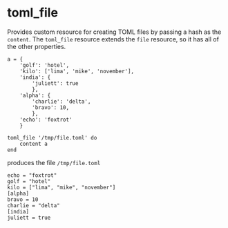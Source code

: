 # toml_file

Provides custom resource for creating TOML files by passing a hash as the `content`. The `toml_file` resource extends the `file` resource, so it has all of the other properties.

```
a = {
    'golf': 'hotel',
    'kilo': ['lima', 'mike', 'november'],
    'india': {
        'juliett': true
        },
    'alpha': {
        'charlie': 'delta',
        'bravo': 10,
        },
    'echo': 'foxtrot'
    }

toml_file '/tmp/file.toml' do
    content a
end
```

produces the file `/tmp/file.toml`
```
echo = "foxtrot"
golf = "hotel"
kilo = ["lima", "mike", "november"]
[alpha]
bravo = 10
charlie = "delta"
[india]
juliett = true
```
